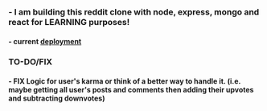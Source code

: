 ### - I am building this reddit clone with node, express, mongo and react for LEARNING purposes!

#### - current [deployment](https://shrouded-sierra-00610.herokuapp.com)

### TO-DO/FIX

#### - FIX Logic for user's karma or think of a better way to handle it. (i.e. maybe getting all user's posts and comments then adding their upvotes and subtracting downvotes)






